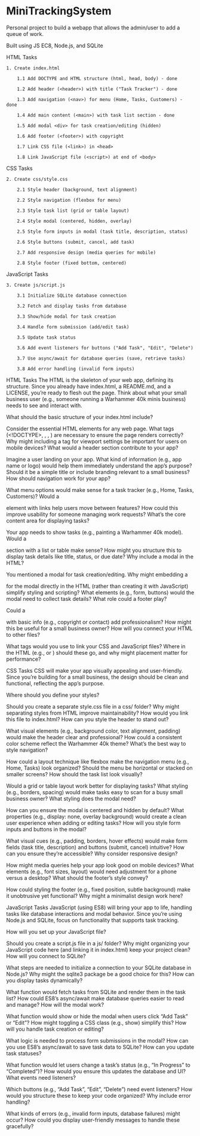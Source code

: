 # MiniTrackingSystem
Personal project to build a webapp that allows the admin/user to add a queue of work.


Built using JS EC8, Node.js, and SQLite


HTML Tasks

    1. Create index.html

        1.1 Add DOCTYPE and HTML structure (html, head, body) - done

        1.2 Add header (<header>) with title ("Task Tracker") - done

        1.3 Add navigation (<nav>) for menu (Home, Tasks, Customers) - done

        1.4 Add main content (<main>) with task list section - done

        1.5 Add modal <div> for task creation/editing (hidden)

        1.6 Add footer (<footer>) with copyright

        1.7 Link CSS file (<link>) in <head>

        1.8 Link JavaScript file (<script>) at end of <body>

CSS Tasks

    2. Create css/style.css

        2.1 Style header (background, text alignment)

        2.2 Style navigation (flexbox for menu)

        2.3 Style task list (grid or table layout)

        2.4 Style modal (centered, hidden, overlay)

        2.5 Style form inputs in modal (task title, description, status)

        2.6 Style buttons (submit, cancel, add task)

        2.7 Add responsive design (media queries for mobile)

        2.8 Style footer (fixed bottom, centered)

JavaScript Tasks

    3. Create js/script.js

        3.1 Initialize SQLite database connection

        3.2 Fetch and display tasks from database

        3.3 Show/hide modal for task creation

        3.4 Handle form submission (add/edit task)

        3.5 Update task status

        3.6 Add event listeners for buttons ("Add Task", "Edit", "Delete")

        3.7 Use async/await for database queries (save, retrieve tasks)

        3.8 Add error handling (invalid form inputs)


HTML Tasks
The HTML is the skeleton of your web app, defining its structure. Since you already have index.html, a README.md, and a LICENSE, you’re ready to flesh out the page. Think about what your small business user (e.g., someone running a Warhammer 40k minis business) needs to see and interact with.

What should the basic structure of your index.html include?

Consider the essential HTML elements for any web page. What tags (<!DOCTYPE>, <html>, <head>, <body>) are necessary to ensure the page renders correctly? Why might including a <meta> tag for viewport settings be important for users on mobile devices?
What would a header section contribute to your app?

Imagine a user landing on your app. What kind of information (e.g., app name or logo) would help them immediately understand the app’s purpose? Should it be a simple title or include branding relevant to a small business?
How should navigation work for your app?

What menu options would make sense for a task tracker (e.g., Home, Tasks, Customers)? Would a <nav> element with links help users move between features? How could this improve usability for someone managing work requests?
What’s the core content area for displaying tasks?

Your app needs to show tasks (e.g., painting a Warhammer 40k model). Would a <main> section with a list or table make sense? How might you structure this to display task details like title, status, or due date?
Why include a modal in the HTML?

You mentioned a modal for task creation/editing. Why might embedding a <div> for the modal directly in the HTML (rather than creating it with JavaScript) simplify styling and scripting? What elements (e.g., form, buttons) would the modal need to collect task details?
What role could a footer play?

Could a <footer> with basic info (e.g., copyright or contact) add professionalism? How might this be useful for a small business owner?
How will you connect your HTML to other files?

What tags would you use to link your CSS and JavaScript files? Where in the HTML (e.g., <head> or <body>) should these go, and why might placement matter for performance?

CSS Tasks
CSS will make your app visually appealing and user-friendly. Since you’re building for a small business, the design should be clean and functional, reflecting the app’s purpose.

Where should you define your styles?

Should you create a separate style.css file in a css/ folder? Why might separating styles from HTML improve maintainability? How would you link this file to index.html?
How can you style the header to stand out?

What visual elements (e.g., background color, text alignment, padding) would make the header clear and professional? How could a consistent color scheme reflect the Warhammer 40k theme?
What’s the best way to style navigation?

How could a layout technique like flexbox make the navigation menu (e.g., Home, Tasks) look organized? Should the menu be horizontal or stacked on smaller screens?
How should the task list look visually?

Would a grid or table layout work better for displaying tasks? What styling (e.g., borders, spacing) would make tasks easy to scan for a busy small business owner?
What styling does the modal need?

How can you ensure the modal is centered and hidden by default? What properties (e.g., display: none, overlay background) would create a clean user experience when adding or editing tasks?
How will you style form inputs and buttons in the modal?

What visual cues (e.g., padding, borders, hover effects) would make form fields (task title, description) and buttons (submit, cancel) intuitive? How can you ensure they’re accessible?
Why consider responsive design?

How might media queries help your app look good on mobile devices? What elements (e.g., font sizes, layout) would need adjustment for a phone versus a desktop?
What should the footer’s style convey?

How could styling the footer (e.g., fixed position, subtle background) make it unobtrusive yet functional? Why might a minimalist design work here?

JavaScript Tasks
JavaScript (using ES8) will bring your app to life, handling tasks like database interactions and modal behavior. Since you’re using Node.js and SQLite, focus on functionality that supports task tracking.

How will you set up your JavaScript file?

Should you create a script.js file in a js/ folder? Why might organizing your JavaScript code here (and linking it in index.html) keep your project clean?
How will you connect to SQLite?

What steps are needed to initialize a connection to your SQLite database in Node.js? Why might the sqlite3 package be a good choice for this?
How can you display tasks dynamically?

What function would fetch tasks from SQLite and render them in the task list? How could ES8’s async/await make database queries easier to read and manage?
How will the modal work?

What function would show or hide the modal when users click “Add Task” or “Edit”? How might toggling a CSS class (e.g., show) simplify this?
How will you handle task creation or editing?

What logic is needed to process form submissions in the modal? How can you use ES8’s async/await to save task data to SQLite?
How can you update task statuses?

What function would let users change a task’s status (e.g., “In Progress” to “Completed”)? How would you ensure this updates the database and UI?
What events need listeners?

Which buttons (e.g., “Add Task”, “Edit”, “Delete”) need event listeners? How would you structure these to keep your code organized?
Why include error handling?

What kinds of errors (e.g., invalid form inputs, database failures) might occur? How could you display user-friendly messages to handle these gracefully?


        